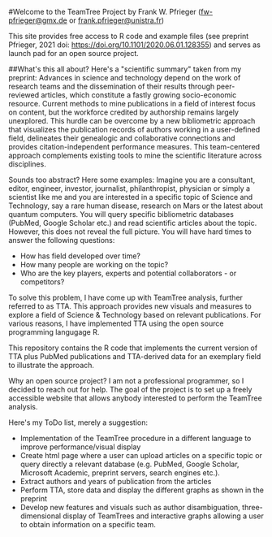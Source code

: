 #Welcome to the TeamTree Project
by Frank W. Pfrieger (fw-pfrieger@gmx.de or frank.pfrieger@unistra.fr)

This site provides free access to R code and example files (see preprint Pfrieger, 2021 doi: https://doi.org/10.1101/2020.06.01.128355) and serves as launch pad for an open source project.

##What's this all about?
Here's a "scientific summary" taken from my preprint: Advances in science and technology depend on the work of research teams and the dissemination of their results through peer-reviewed articles, which constitute a fastly growing socio-economic resource. Current methods to mine publications in a field of interest focus on content, but the workforce credited by authorship remains largely unexplored. This hurdle can be overcome by a new bibliometric approach that visualizes the publication records of authors working in a user-defined field, delineates their genealogic and collaborative connections and provides citation-independent performance measures. This team-centered approach complements existing tools to mine the scientific literature across disciplines.

Sounds too abstract? Here some examples: Imagine you are a consultant, editor, engineer, investor, journalist, philanthropist, physician or simply a scientist like me and you are interested in a specific topic of Science and Technology, say a rare human disease, research on Mars or the latest about quantum computers.
You will query specific bibliometric databases (PubMed, Google Scholar etc.) and read scientific articles about the topic. However, this does not reveal the full picture. You will have hard times to answer the following questions:
- How has field developed over time?
- How many people are working on the topic?
- Who are the key players, experts and potential collaborators - or competitors?

To solve this problem, I have come up with TeamTree analysis, further referred to as TTA. This approach provides new visuals and measures to explore a field of Science & Technology based on relevant publications. For various reasons, I have implemented TTA using the open source programming langugage R.

This repository contains the R code that implements the current version of TTA plus PubMed publications and TTA-derived data for an exemplary field to illustrate the approach.

Why an open source project?
I am not a professional programmer, so I decided to reach out for help. The goal of the project is to set up a freely accessible website that allows anybody interested to perform the TeamTree analysis.

Here's my ToDo list, merely a suggestion:
- Implementation of the TeamTree procedure in a different language to improve performance/visual display
- Create html page where a user can upload articles on a specific topic or query directly a relevant database (e.g. PubMed, Google Scholar, Microsoft Academic, preprint servers, search engines etc.).
- Extract authors and years of publication from the articles
- Perform TTA, store data and display the different graphs as shown in the preprint
- Develop new features and visuals such as author disambiguation, three-dimensional display of TeamTrees and interactive graphs allowing a user to obtain information on a specific team.
